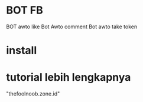 # BOT FB
BOT awto like
Bot Awto comment
Bot awto take token

# install

# tutorial lebih lengkapnya 
"thefoolnoob.zone.id"
